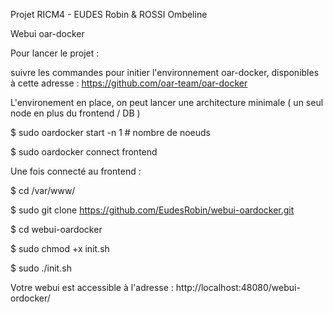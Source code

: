 Projet RICM4 - EUDES Robin & ROSSI Ombeline

Webui oar-docker

Pour lancer le projet :

suivre les commandes pour initier l'environnement oar-docker, disponibles à cette adresse :
https://github.com/oar-team/oar-docker

L'environement en place, on peut lancer une architecture minimale ( un seul node en plus du frontend / DB ) 

$ sudo oardocker start -n 1 # nombre de noeuds

$ sudo oardocker connect frontend

Une fois connecté au frontend :

$ cd /var/www/

$ sudo git clone https://github.com/EudesRobin/webui-oardocker.git

$ cd webui-oardocker

$ sudo chmod +x init.sh

$ sudo ./init.sh

Votre webui est accessible à l'adresse : http://localhost:48080/webui-ordocker/
